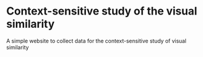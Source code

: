 # Context-sensitive study of the visual similarity

A simple website to collect data for the context-sensitive study of visual similarity
